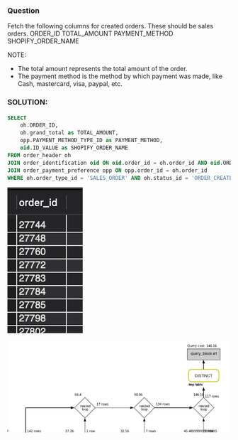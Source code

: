 ### Question

Fetch the following columns for created orders. These should be sales orders.
	ORDER_ID
	TOTAL_AMOUNT
	PAYMENT_METHOD
	SHOPIFY_ORDER_NAME

NOTE: 
- The total amount represents the total amount of the order.
- The payment method is the method by which payment was made, like Cash, mastercard, visa, paypal, etc.


### SOLUTION:

```sql
SELECT 
	oh.ORDER_ID,
	oh.grand_total as TOTAL_AMOUNT,
	opp.PAYMENT_METHOD_TYPE_ID as PAYMENT_METHOD,
	oid.ID_VALUE as SHOPIFY_ORDER_NAME
FROM order_header oh 
JOIN order_identification oid ON oid.order_id = oh.order_id AND oid.ORDER_IDENTIFICATION_TYPE_ID = 'SHOPIFY_ORD_NAME' AND oid.thru_date IS NULL 
JOIN order_payment_preference opp ON opp.order_id = oh.order_id
WHERE oh.order_type_id = 'SALES_ORDER' AND oh.status_id = 'ORDER_CREATED';

```

![Alt text](image.png)

![alt text](image-1.png)